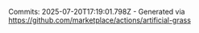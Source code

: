 Commits: 2025-07-20T17:19:01.798Z - Generated via https://github.com/marketplace/actions/artificial-grass
<br>
